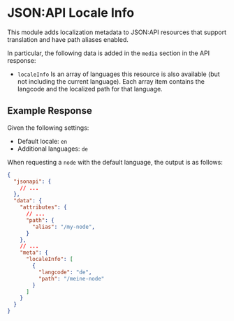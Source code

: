# JSON:API Locale Info

This module adds localization metadata to JSON:API resources
that support translation and have path aliases enabled.

In particular, the following data is added in the `media` section in
the API response:

- `localeInfo`
  Is an array of languages this resource is also available (but not including the current language).
  Each array item contains the langcode and the localized path for that language.

## Example Response

Given the following settings:

- Default locale: `en`
- Additional languages: `de`

When requesting a `node` with the default language, the output is as follows:

```json
{
  "jsonapi": {
    // ...
  },
  "data": {
    "attributes": {
      // ...
      "path": {
        "alias": "/my-node",
      }
    },
    // ...
    "meta": {
      "localeInfo": [
        {
          "langcode": "de",
          "path": "/meine-node"
        }
      ]
    }
  }
}
```
